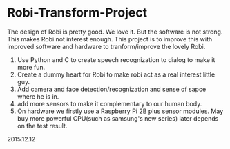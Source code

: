 # Robi-Transform-Project
The design of Robi is pretty good. We love it. But the software is not strong. This makes Robi not interest enough. This project is to improve this with improved software and hardware to tranform/improve the lovely Robi.
1. Use Python and C to create speech recognization to dialog to make it more fun.
2. Create a dummy heart for Robi to make robi act as a real interest little guy.
3. Add camera and face detection/recognization and sense of sapce where he is in.
4. add more sensors to make it complementary to our human body.
5. On hardware we firstly use a Raspberry Pi 2B plus sensor modules. May buy more powerful CPU(such as samsung's new series) later depends on the test result.

2015.12.12
